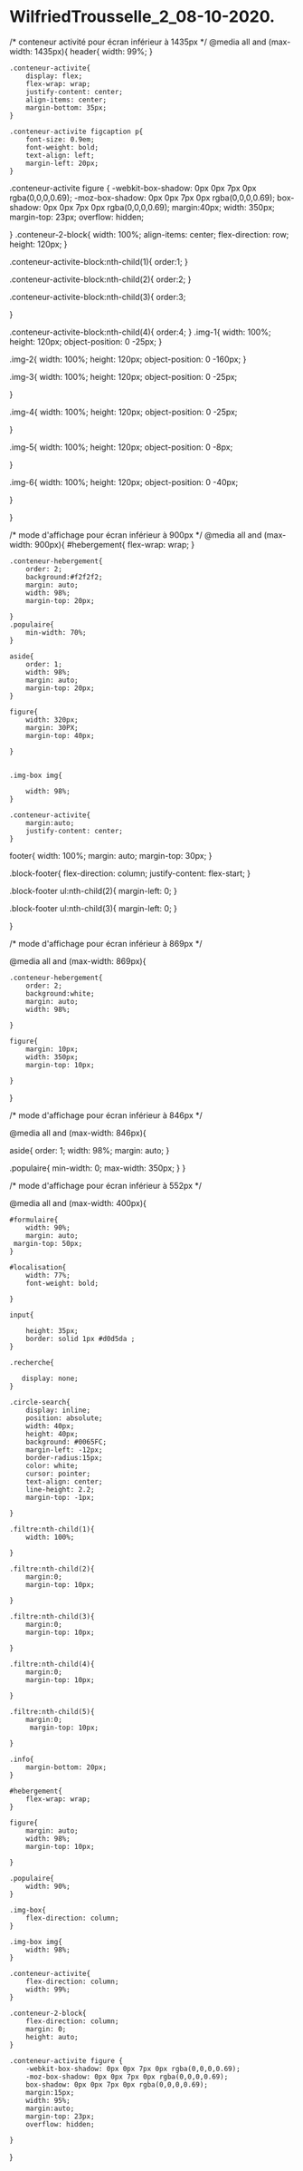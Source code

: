 # WilfriedTrousselle_2_08-10-2020.

/* conteneur activité pour écran inférieur à 1435px */
@media all and (max-width: 1435px){
    header{
        width: 99%;
    }

    .conteneur-activite{
        display: flex;
        flex-wrap: wrap;
        justify-content: center;
        align-items: center;
        margin-bottom: 35px;
    }
    
    .conteneur-activite figcaption p{
        font-size: 0.9em;
        font-weight: bold;
        text-align: left;
        margin-left: 20px;
    }

.conteneur-activite figure {
    -webkit-box-shadow: 0px 0px 7px 0px rgba(0,0,0,0.69);
    -moz-box-shadow: 0px 0px 7px 0px rgba(0,0,0,0.69);
    box-shadow: 0px 0px 7px 0px rgba(0,0,0,0.69);
    margin:40px;
    width: 350px;
    margin-top: 23px;
    overflow: hidden;
    
}
.conteneur-2-block{
    width: 100%;
    align-items: center;
    flex-direction: row;
    height: 120px;
}

.conteneur-activite-block:nth-child(1){
    order:1;
 }

 .conteneur-activite-block:nth-child(2){
    order:2;
}

.conteneur-activite-block:nth-child(3){
    order:3;
    
}

.conteneur-activite-block:nth-child(4){
    order:4;
}
.img-1{
    width: 100%;
    height: 120px;
    object-position: 0 -25px;
}

.img-2{
    width: 100%;
    height: 120px;
    object-position: 0 -160px;
}

.img-3{
    width: 100%;
    height: 120px;
    object-position: 0 -25px;

}


.img-4{
    width: 100%;
    height: 120px;
    object-position: 0 -25px;

}

.img-5{
    width: 100%;
    height: 120px;
    object-position: 0 -8px;

}

.img-6{
    width: 100%;
    height: 120px;
    object-position: 0 -40px;

}

  

}

/* mode d'affichage pour écran inférieur à 900px */
@media all and (max-width: 900px){
    #hebergement{
        flex-wrap: wrap;
    }


    .conteneur-hebergement{
        order: 2;
        background:#f2f2f2;
        margin: auto;
        width: 98%;
        margin-top: 20px;

    }
    .populaire{
        min-width: 70%;
    }

    aside{
        order: 1;
        width: 98%;
        margin: auto;
        margin-top: 20px;
    }

    figure{
        width: 320px;
        margin: 30PX;
        margin-top: 40px;

    }
    

    .img-box img{
        
        width: 98%;
    }

    .conteneur-activite{
        margin:auto;
        justify-content: center;
    }


footer{
    width: 100%;
    margin: auto;
    margin-top: 30px;
}

.block-footer{
    flex-direction: column;
    justify-content: flex-start;
}

.block-footer ul:nth-child(2){
    margin-left: 0;
}

.block-footer ul:nth-child(3){
    margin-left: 0;
}

}

/* mode d'affichage pour écran inférieur à 869px */

@media all and (max-width: 869px){

    .conteneur-hebergement{
        order: 2;
        background:white;
        margin: auto;
        width: 98%;

    }

    figure{
        margin: 10px;
        width: 350px;
        margin-top: 10px;

    }

}

/* mode d'affichage pour écran inférieur à 846px */

@media all and (max-width: 846px){

aside{
    order: 1;
    width: 98%;
    margin: auto;
}

.populaire{
    min-width: 0;
    max-width: 350px;
}
}

/* mode d'affichage pour écran inférieur à 552px */

@media all and (max-width: 400px){
   
   
    #formulaire{
        width: 90%;
        margin: auto;
     margin-top: 50px;
    }

    #localisation{
        width: 77%;
        font-weight: bold;

    }

    input{

        height: 35px;
        border: solid 1px #d0d5da ;
    }

    .recherche{

       display: none;
    }

    .circle-search{
        display: inline;
        position: absolute;
        width: 40px;
        height: 40px;
        background: #0065FC;
        margin-left: -12px;
        border-radius:15px;
        color: white;
        cursor: pointer;
        text-align: center;
        line-height: 2.2;
        margin-top: -1px;

    }

    .filtre:nth-child(1){
        width: 100%;

    }

    .filtre:nth-child(2){
        margin:0;
        margin-top: 10px;

    }

    .filtre:nth-child(3){
        margin:0;
        margin-top: 10px;

    }

    .filtre:nth-child(4){
        margin:0;
        margin-top: 10px;

    }

    .filtre:nth-child(5){
        margin:0;
         margin-top: 10px;

    }

    .info{
        margin-bottom: 20px;
    }

    #hebergement{
        flex-wrap: wrap;
    }

    figure{
        margin: auto;
        width: 98%;
        margin-top: 10px;

    }

    .populaire{
        width: 90%;
    }
    
    .img-box{
        flex-direction: column;
    }

    .img-box img{
        width: 98%;
    }

    .conteneur-activite{
        flex-direction: column;
        width: 99%;
    }

    .conteneur-2-block{
        flex-direction: column;
        margin: 0;
        height: auto;
    }
    
    .conteneur-activite figure {
        -webkit-box-shadow: 0px 0px 7px 0px rgba(0,0,0,0.69);
        -moz-box-shadow: 0px 0px 7px 0px rgba(0,0,0,0.69);
        box-shadow: 0px 0px 7px 0px rgba(0,0,0,0.69);
        margin:15px;
        width: 95%;
        margin:auto;
        margin-top: 23px;
        overflow: hidden;
    
    }

    


}


